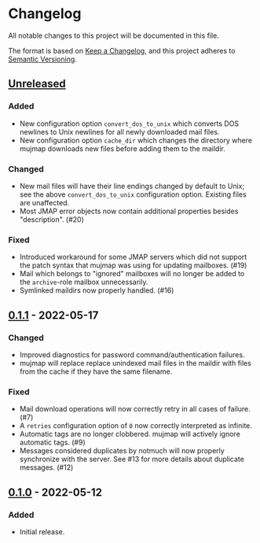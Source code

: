 # Changelog
All notable changes to this project will be documented in this file.

The format is based on [Keep a Changelog](https://keepachangelog.com/en/1.0.0/),
and this project adheres to [Semantic Versioning](https://semver.org/spec/v2.0.0.html).

## [Unreleased]
### Added
- New configuration option `convert_dos_to_unix` which converts DOS newlines to
  Unix newlines for all newly downloaded mail files.
- New configuration option `cache_dir` which changes the directory where mujmap
  downloads new files before adding them to the maildir.

### Changed
- New mail files will have their line endings changed by default to Unix; see
  the above `convert_dos_to_unix` configuration option. Existing files are
  unaffected.
- Most JMAP error objects now contain additional properties besides
  "description". (#20)

### Fixed
- Introduced workaround for some JMAP servers which did not support the patch
  syntax that mujmap was using for updating mailboxes. (#19)
- Mail which belongs to "ignored" mailboxes will no longer be added to the
  `archive`-role mailbox unnecessarily.
- Symlinked maildirs now properly handled. (#16)

## [0.1.1] - 2022-05-17
### Changed
- Improved diagnostics for password command/authentication failures.
- mujmap will replace replace unindexed mail files in the maildir with files
  from the cache if they have the same filename.

### Fixed
- Mail download operations will now correctly retry in all cases of failure.
  (#7)
- A `retries` configuration option of `0` now correctly interpreted as infinite.
- Automatic tags are no longer clobbered. mujmap will actively ignore automatic
  tags. (#9)
- Messages considered duplicates by notmuch will now properly synchronize with
  the server. See #13 for more details about duplicate messages. (#12)

## [0.1.0] - 2022-05-12
### Added
- Initial release.

[Unreleased]: https://github.com/elizagamedev/mujmap/compare/v0.1.1...HEAD
[0.1.1]: https://github.com/elizagamedev/mujmap/compare/v0.1.0...v0.1.1
[0.1.0]: https://github.com/elizagamedev/mujmap/releases/tag/v0.1.0
